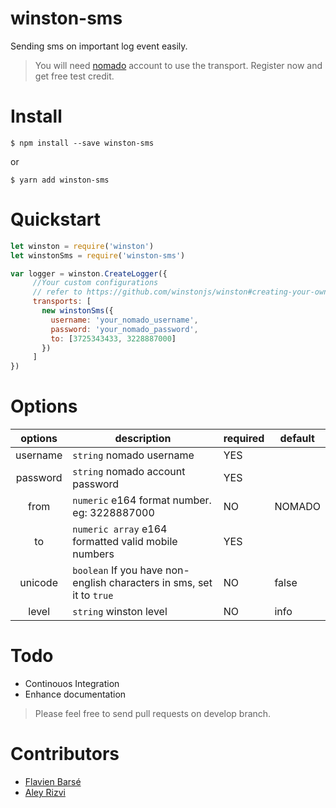 # winston-sms
Sending sms on important log event easily.


> You will need [nomado](https://my.nomado.eu/join) account to use the transport. Register now and get free test credit.

# Install

```console
$ npm install --save winston-sms
```
or

```console
$ yarn add winston-sms
```

# Quickstart

```javascript
let winston = require('winston')
let winstonSms = require('winston-sms')

var logger = winston.CreateLogger({
     //Your custom configurations
     // refer to https://github.com/winstonjs/winston#creating-your-own-logger
     transports: [
       new winstonSms({
         username: 'your_nomado_username',
         password: 'your_nomado_password',
         to: [3725343433, 3228887000]
       })
     ]
})
```

# Options

| options | description | required | default
|:---:|---|--- | --- |
|username| `string` nomado username| YES |
|password|`string` nomado account password | YES
|from|`numeric` e164 format number. eg: 3228887000 | NO | NOMADO
|to|`numeric array` e164 formatted valid mobile numbers | YES | 
|unicode|`boolean` If you have non-english characters in sms, set it to `true` | NO | false
|level|`string` winston level  | NO | info


# Todo

- Continouos Integration
- Enhance documentation

> Please feel free to send pull requests on develop branch.

# Contributors
- [Flavien Barsé](https://github.com/flavienb)
- [Aley Rizvi](https://github.com/aleyrizvi)